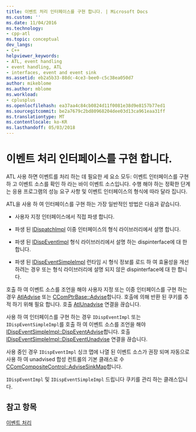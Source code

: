 ```yaml
---
title: 이벤트 처리 인터페이스를 구현 합니다. | Microsoft Docs
ms.custom: ''
ms.date: 11/04/2016
ms.technology:
- cpp-atl
ms.topic: conceptual
dev_langs:
- C++
helpviewer_keywords:
- ATL, event handling
- event handling, ATL
- interfaces, event and event sink
ms.assetid: eb2a5b33-88dc-4ce3-bee0-c5c38ea050d7
author: mikeblome
ms.author: mblome
ms.workload:
- cplusplus
ms.openlocfilehash: ea37aa4c84cb0824d11f0081e38d9e8157b77ed1
ms.sourcegitcommit: be2a7679c2bd80968204dee03d13ca961eaa31ff
ms.translationtype: MT
ms.contentlocale: ko-KR
ms.lasthandoff: 05/03/2018
---
```

# <a name="implementing-the-event-handling-interface"></a>이벤트 처리 인터페이스를 구현 합니다.
ATL 사용 하면 이벤트를 처리 하는 데 필요한 세 요소 모두: 이벤트 인터페이스를 구현 하 고 이벤트 소스를 확인 하 라는 바이 이벤트 소스입니다. 수행 해야 하는 정확한 단계는 응용 프로그램의 성능 요구 사항 및 이벤트 인터페이스의 형식에 따라 달라 집니다.  
  
 ATL을 사용 하 여 인터페이스를 구현 하는 가장 일반적인 방법은 다음과 같습니다.  
  
-   사용자 지정 인터페이스에서 직접 파생 합니다.  
  
-   파생 된 [IDispatchImpl](../atl/reference/idispatchimpl-class.md) 이중 인터페이스의 형식 라이브러리에서 설명 합니다.  
  
-   파생 된 [IDispEventImpl](../atl/reference/idispeventimpl-class.md) 형식 라이브러리에서 설명 하는 dispinterface에 대 한 합니다.  
  
-   파생 된 [IDispEventSimpleImpl](../atl/reference/idispeventsimpleimpl-class.md) 런타임 시 형식 정보를 로드 하 여 효율성을 개선 하려는 경우 또는 형식 라이브러리에 설명 되지 않은 dispinterface에 대 한 합니다.  
  

 호출 하 여 이벤트 소스를 조언을 해야 사용자 지정 또는 이중 인터페이스를 구현 하는 경우 [AtlAdvise](reference/connection-point-global-functions.md#atladvise) 또는 [CComPtrBase::Advise](../atl/reference/ccomptrbase-class.md#advise)합니다. 호출에 의해 반환 된 쿠키를 추적 하기 위해 필요 합니다. 호출 [AtlUnadvise](reference/connection-point-global-functions.md#atlunadvise) 연결을 끊습니다.  

  
 사용 하 여 인터페이스를 구현 하는 경우 `IDispEventImpl` 또는 `IDispEventSimpleImpl`를 호출 하 여 이벤트 소스를 조언을 해야 [IDispEventSimpleImpl::DispEventAdvise](../atl/reference/idispeventsimpleimpl-class.md#dispeventadvise)합니다. 호출 [IDispEventSimpleImpl::DispEventUnadvise](../atl/reference/idispeventsimpleimpl-class.md#dispeventunadvise) 연결을 끊습니다.  
  
 사용 중인 경우 `IDispEventImpl` 싱크 맵에 나열 된 이벤트 소스가 권장 되며 자동으로 사용 하 여 unadvised 합성 컨트롤의 기본 클래스로 수 [CComCompositeControl::AdviseSinkMap](../atl/reference/ccomcompositecontrol-class.md#advisesinkmap)합니다.  
  
 `IDispEventImpl` 및 `IDispEventSimpleImpl` 드립니다 쿠키를 관리 하는 클래스입니다.  
  
## <a name="see-also"></a>참고 항목  
 [이벤트 처리](../atl/event-handling-and-atl.md)

